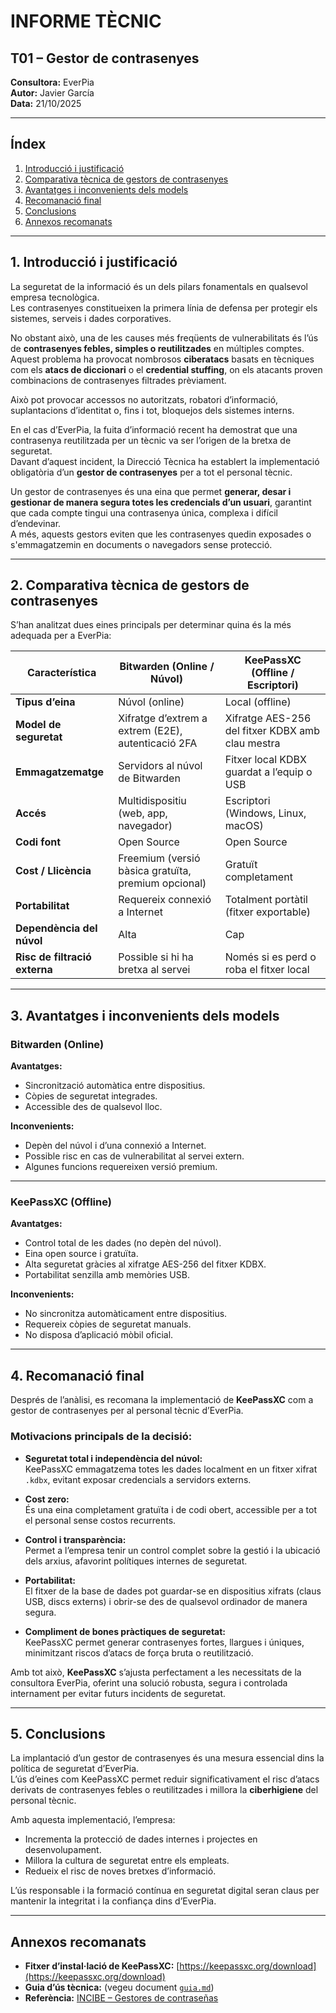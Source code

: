 #  INFORME TÈCNIC  
## T01 – Gestor de contrasenyes  

**Consultora:** EverPia  
**Autor:** Javier García  
**Data:** 21/10/2025  

---

##  Índex  

1. [Introducció i justificació](#1-introducció-i-justificació)  
2. [Comparativa tècnica de gestors de contrasenyes](#2-comparativa-tècnica-de-gestors-de-contrasenyes)  
3. [Avantatges i inconvenients dels models](#3-avantatges-i-inconvenients-dels-models)  
4. [Recomanació final](#4-recomanació-final)  
5. [Conclusions](#5-conclusions)  
6. [Annexos recomanats](#-annexos-recomanats)  

---

## 1. Introducció i justificació  

La seguretat de la informació és un dels pilars fonamentals en qualsevol empresa tecnològica.  
Les contrasenyes constitueixen la primera línia de defensa per protegir els sistemes, serveis i dades corporatives.  

No obstant això, una de les causes més freqüents de vulnerabilitats és l’ús de **contrasenyes febles, simples o reutilitzades** en múltiples comptes.  
Aquest problema ha provocat nombrosos **ciberatacs** basats en tècniques com els **atacs de diccionari** o el **credential stuffing**, on els atacants proven combinacions de contrasenyes filtrades prèviament.  

Això pot provocar accessos no autoritzats, robatori d’informació, suplantacions d’identitat o, fins i tot, bloquejos dels sistemes interns.  

En el cas d’EverPia, la fuita d’informació recent ha demostrat que una contrasenya reutilitzada per un tècnic va ser l’origen de la bretxa de seguretat.  
Davant d’aquest incident, la Direcció Tècnica ha establert la implementació obligatòria d’un **gestor de contrasenyes** per a tot el personal tècnic.  

Un gestor de contrasenyes és una eina que permet **generar, desar i gestionar de manera segura totes les credencials d’un usuari**, garantint que cada compte tingui una contrasenya única, complexa i difícil d’endevinar.  
A més, aquests gestors eviten que les contrasenyes quedin exposades o s'emmagatzemin en documents o navegadors sense protecció.  

---

## 2. Comparativa tècnica de gestors de contrasenyes  

S’han analitzat dues eines principals per determinar quina és la més adequada per a EverPia:  

| **Característica** | **Bitwarden (Online / Núvol)** | **KeePassXC (Offline / Escriptori)** |
|--------------------|--------------------------------|--------------------------------------|
| **Tipus d’eina** | Núvol (online) | Local (offline) |
| **Model de seguretat** | Xifratge d’extrem a extrem (E2E), autenticació 2FA | Xifratge AES-256 del fitxer KDBX amb clau mestra |
| **Emmagatzematge** | Servidors al núvol de Bitwarden | Fitxer local KDBX guardat a l’equip o USB |
| **Accés** | Multidispositiu (web, app, navegador) | Escriptori (Windows, Linux, macOS) |
| **Codi font** | Open Source | Open Source |
| **Cost / Llicència** | Freemium (versió bàsica gratuïta, premium opcional) | Gratuït completament |
| **Portabilitat** | Requereix connexió a Internet | Totalment portàtil (fitxer exportable) |
| **Dependència del núvol** | Alta | Cap |
| **Risc de filtració externa** | Possible si hi ha bretxa al servei | Només si es perd o roba el fitxer local |

---

## 3. Avantatges i inconvenients dels models  

###  Bitwarden (Online)  

**Avantatges:**  
- Sincronització automàtica entre dispositius.  
- Còpies de seguretat integrades.  
- Accessible des de qualsevol lloc.  

**Inconvenients:**  
- Depèn del núvol i d’una connexió a Internet.  
- Possible risc en cas de vulnerabilitat al servei extern.  
- Algunes funcions requereixen versió premium.  

---

###  KeePassXC (Offline)  

**Avantatges:**  
- Control total de les dades (no depèn del núvol).  
- Eina open source i gratuïta.  
- Alta seguretat gràcies al xifratge AES-256 del fitxer KDBX.  
- Portabilitat senzilla amb memòries USB.  

**Inconvenients:**  
- No sincronitza automàticament entre dispositius.  
- Requereix còpies de seguretat manuals.  
- No disposa d’aplicació mòbil oficial.  

---

## 4. Recomanació final  

Després de l’anàlisi, es recomana la implementació de **KeePassXC** com a gestor de contrasenyes per al personal tècnic d’EverPia.  

###  Motivacions principals de la decisió:  

- **Seguretat total i independència del núvol:**  
  KeePassXC emmagatzema totes les dades localment en un fitxer xifrat `.kdbx`, evitant exposar credencials a servidors externs.  

- **Cost zero:**  
  És una eina completament gratuïta i de codi obert, accessible per a tot el personal sense costos recurrents.  

- **Control i transparència:**  
  Permet a l’empresa tenir un control complet sobre la gestió i la ubicació dels arxius, afavorint polítiques internes de seguretat.  

- **Portabilitat:**  
  El fitxer de la base de dades pot guardar-se en dispositius xifrats (claus USB, discs externs) i obrir-se des de qualsevol ordinador de manera segura.  

- **Compliment de bones pràctiques de seguretat:**  
  KeePassXC permet generar contrasenyes fortes, llargues i úniques, minimitzant riscos d’atacs de força bruta o reutilització.  

Amb tot això, **KeePassXC** s’ajusta perfectament a les necessitats de la consultora EverPia, oferint una solució robusta, segura i controlada internament per evitar futurs incidents de seguretat.  

---

## 5. Conclusions  

La implantació d’un gestor de contrasenyes és una mesura essencial dins la política de seguretat d’EverPia.  
L’ús d’eines com KeePassXC permet reduir significativament el risc d’atacs derivats de contrasenyes febles o reutilitzades i millora la **ciberhigiene** del personal tècnic.  

Amb aquesta implementació, l’empresa:  
- Incrementa la protecció de dades internes i projectes en desenvolupament.  
- Millora la cultura de seguretat entre els empleats.  
- Redueix el risc de noves bretxes d’informació.  

L’ús responsable i la formació contínua en seguretat digital seran claus per mantenir la integritat i la confiança dins d’EverPia.  

---

##  Annexos recomanats  

- **Fitxer d’instal·lació de KeePassXC:** [https://keepassxc.org/download](https://keepassxc.org/download)  
- **Guia d’ús tècnica:** (vegeu document [`guia.md`](guia.md))  
- **Referència:** [INCIBE – Gestores de contraseñas](https://www.incibe.es/protege-tu-empresa/blog/gestores-de-contrasenas)  
